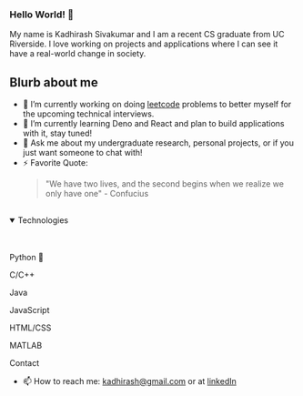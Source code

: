 ### Hello World! 👋
My name is Kadhirash Sivakumar and I am a recent CS graduate from UC Riverside. I love working on projects and applications where I can see it have a real-world change in society.


## Blurb about me
- 🔭 I’m currently working on doing [leetcode](https://github.com/kadhirash/leetcode) problems to better myself for the upcoming technical interviews. 
- 🌱 I’m currently learning Deno and React and plan to build applications with it, stay tuned!
- 💬 Ask me about my undergraduate research, personal projects, or if you just want someone to chat with!
- ⚡ Favorite Quote: 
  > "We have two lives, and the second begins when we realize we only have one" - Confucius
## 
<details open>
  <summary> Technologies </summary>
  <br></br>
  <p> Python 🐍 </p> <p> C/C++ </p> <p> Java </p><p> JavaScript </p>  <p> HTML/CSS </p> <p> MATLAB</p>
 </details

## Contact
- 📫 How to reach me: kadhirash@gmail.com or at [linkedIn](https://www.linkedin.com/in/kadhirash/)


<!--
**kadhirash/kadhirash** is a ✨ _special_ ✨ repository because its `README.md` (this file) appears on your GitHub profile.


- 😄 Pronouns: ...
-->
